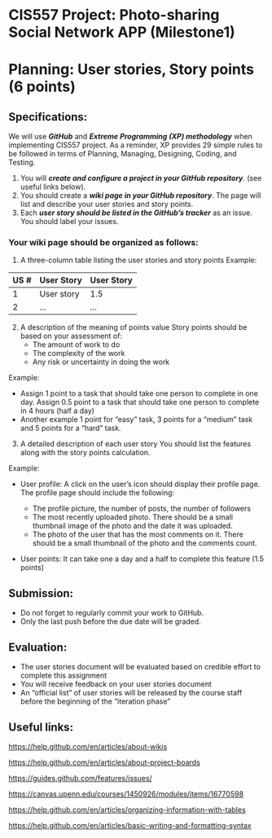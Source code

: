 # CIS557 Project: Photo-sharing Social Network APP (Milestone1)

# Planning: User stories, Story points (6 points)

## Specifications:

We will use ***GitHub*** and ***Extreme Programming (XP) methodology*** when implementing CIS557 project. As a reminder, XP provides 29 simple rules to be followed in terms of Planning, Managing, Designing, Coding, and Testing.

1. You will ***create and configure a project in your GitHub repository***. (see useful links below).
2. You should create a ***wiki page in your GitHub repository***. The page will list and describe your user stories and story points.
3. Each ***user story should be listed in the GitHub’s tracker***  as an issue. You should label your issues.

### Your wiki page should be organized as follows:

1. A three-column table listing the user stories and story points
  Example:

|     US #      | User Story    | User Story    |
| ------------- | ------------- | ------------- |
|     1         |   User story  |     1.5       |
|     2         |   ...         |     ...       |



2. A description of the meaning of points value
Story points should be based on your assessment of: 
   - The amount of work to do
   - The complexity of the work
   - Any risk or uncertainty in doing the work

Example:  
 - Assign 1 point to a task that should take one person to complete in one day. Assign 0.5 point  to a task that should take one person to complete in 4 hours (half a day)
 - Another example 1 point for “easy” task, 3 points for a “medium” task and 5 points for a “hard” task.


3. A detailed description of each user story
You should list the features along with the story points calculation.

Example:
* User profile:
A click on the user’s icon should display their profile page. The profile page should include the following:
   - The profile picture, the number of posts, the number of followers
   - The most recently uploaded photo. There should be a small thumbnail image of the photo and the date it was uploaded. 
   - The photo of the user that has the most comments on it. There should be a small thumbnail of the photo and the comments count.

* User points:  It can take one a day and a half to complete this feature (1.5 points)

## Submission:
- Do not forget to regularly commit your work to GitHub.
- Only the last push before the due date will be graded.

## Evaluation:
- The user stories document will be evaluated based on credible effort to complete this assignment
- You will receive feedback on your user stories document
- An “official list” of user stories will be released by the course staff before the beginning of the “iteration phase”

## Useful links:
https://help.github.com/en/articles/about-wikis

https://help.github.com/en/articles/about-project-boards

https://guides.github.com/features/issues/

https://canvas.upenn.edu/courses/1450926/modules/items/16770598

https://help.github.com/en/articles/organizing-information-with-tables

https://help.github.com/en/articles/basic-writing-and-formatting-syntax
